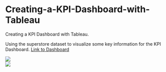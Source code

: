 # Creating-a-KPI-Dashboard-with-Tableau
Creating a KPI Dashboard with Tableau.

Using the superstore dataset to visualize some key information for the KPI Dashboard.
[Link to Dashboard](https://public.tableau.com/views/KPISUPERSTOREDASHBOARD_16232689951400/Dashboard1?:language=en-US&:display_count=n&:origin=viz_share_link)

<div class='tableauPlaceholder' id='viz1623269364141' style='position: relative'><noscript><a href='#'><img alt=' ' src='https:&#47;&#47;public.tableau.com&#47;static&#47;images&#47;KP&#47;KPISUPERSTOREDASHBOARD_16232689951400&#47;Dashboard1&#47;1_rss.png' style='border: none' /></a></noscript><object class='tableauViz'  style='display:none;'><param name='host_url' value='https%3A%2F%2Fpublic.tableau.com%2F' /> <param name='embed_code_version' value='3' /> <param name='site_root' value='' /><param name='name' value='KPISUPERSTOREDASHBOARD_16232689951400&#47;Dashboard1' /><param name='tabs' value='yes' /><param name='toolbar' value='yes' /><param name='static_image' value='https:&#47;&#47;public.tableau.com&#47;static&#47;images&#47;KP&#47;KPISUPERSTOREDASHBOARD_16232689951400&#47;Dashboard1&#47;1.png' /> <param name='animate_transition' value='yes' /><param name='display_static_image' value='yes' /><param name='display_spinner' value='yes' /><param name='display_overlay' value='yes' /><param name='display_count' value='yes' /><param name='language' value='en-US' /></object></div>                <script type='text/javascript'>                    var divElement = document.getElementById('viz1623269364141');                    var vizElement = divElement.getElementsByTagName('object')[0];                    if ( divElement.offsetWidth > 800 ) { vizElement.style.width='100%';vizElement.style.height=(divElement.offsetWidth*0.75)+'px';} else if ( divElement.offsetWidth > 500 ) { vizElement.style.width='100%';vizElement.style.height=(divElement.offsetWidth*0.75)+'px';} else { vizElement.style.width='100%';vizElement.style.minHeight='2300px';vizElement.style.maxHeight=(divElement.offsetWidth*1.77)+'px';}                     var scriptElement = document.createElement('script');                    scriptElement.src = 'https://public.tableau.com/javascripts/api/viz_v1.js';                    vizElement.parentNode.insertBefore(scriptElement, vizElement);                </script>


 <img src = "https://docs.google.com/uc?export=download&id=1gIDzo62-1kkZsH0RtRBHIiT995AznDee"   />


